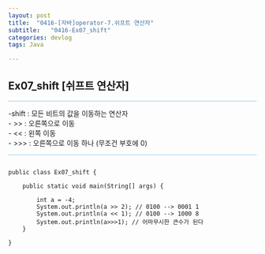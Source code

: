 ```yaml
---
layout: post
title:  "0416-[자바]operator-7.쉬프트 연산자"
subtitle:   "0416-Ex07_shift"
categories: devlog
tags: Java

---
```

## Ex07_shift [쉬프트 연산자]

<hr style="height: 1px; background: skyblue; "/>

<p>
-shift : 모든 비트의 값을 이동하는 연산자<br>
  - >> : 오른쪽으로 이동<br>
  - << : 왼쪽 이동<br>
  - >>> : 오른쪽으로 이동 하나 (무조건 부호에 0)
</p>

<hr style="height: 1px; background: skyblue; "/>

~~~

public class Ex07_shift {

	public static void main(String[] args) {

		int a = -4;
		System.out.println(a >> 2); // 0100 --> 0001 1
		System.out.println(a << 1); // 0100 --> 1000 8
		System.out.println(a>>>1); // 어마무시한 큰수가 된다
	}

}

~~~

<!-- - 결과

<img style="float: left;" src="https://user-images.githubusercontent.com/49095304/57611056-011d4c00-75ad-11e9-9940-d5a928759a2e.jpg" width="50"> -->
